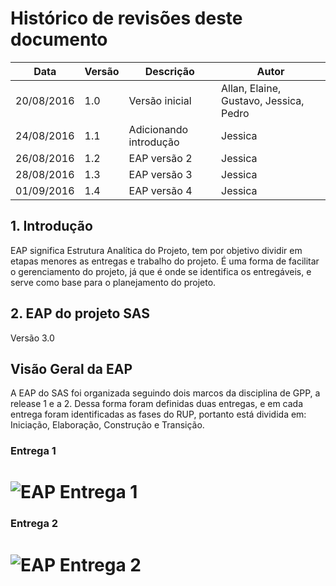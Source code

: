 # Histórico de revisões deste documento

|Data|Versão|Descrição|Autor|
|----|------|---------|-------|
| 20/08/2016 |1.0 |Versão inicial |Allan, Elaine, Gustavo, Jessica, Pedro |
| 24/08/2016 |1.1 |Adicionando introdução |Jessica |
| 26/08/2016 |1.2 |EAP versão 2 |Jessica |
| 28/08/2016 |1.3 |EAP versão 3 |Jessica |
| 01/09/2016 |1.4 |EAP versão 4 |Jessica |
## 1. Introdução
EAP significa Estrutura Analítica do Projeto, tem por objetivo dividir em etapas menores as entregas e trabalho do projeto. É uma forma de facilitar o gerenciamento do projeto, já que é onde se identifica os entregáveis, e serve como base para o planejamento do projeto.

## 2. EAP do projeto SAS
Versão 3.0

## **Visão Geral da EAP**
A EAP do SAS foi organizada seguindo dois marcos da disciplina de GPP, a release 1 e a 2. Dessa forma foram definidas duas entregas, e em cada entrega foram identificadas as fases do RUP, portanto está dividida em: Iniciação, Elaboração, Construção e Transição. 

### **Entrega 1**
# ![EAP Entrega 1](https://raw.githubusercontent.com/wiki/fga-gpp-mds/2016.2-SAS_FGA/img/EAP_Entrega1v4.png) 

### **Entrega 2**
# ![EAP Entrega 2](https://raw.githubusercontent.com/wiki/fga-gpp-mds/2016.2-SAS_FGA/img/EAP_Entrega2v4.png) 